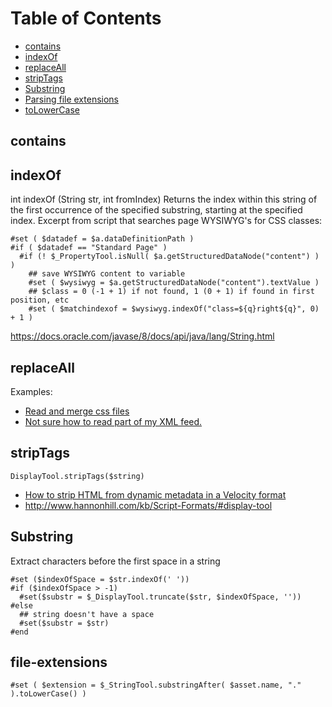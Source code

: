 # Table of Contents

- [contains](#contains)
- [indexOf](#indexof)
- [replaceAll](replaceall)
- [stripTags](striptags)
- [Substring](#substring)
- [Parsing file extensions](#file-extensions)
- [toLowerCase](#file-extensions)

## contains

## indexOf
int indexOf (String str, int fromIndex)
Returns the index within this string of the first occurrence of the specified substring, starting at the specified index.
Excerpt from script that searches page WYSIWYG's for CSS classes:
```
#set ( $datadef = $a.dataDefinitionPath )
#if ( $datadef == "Standard Page" )
  #if (! $_PropertyTool.isNull( $a.getStructuredDataNode("content") ) )
    ## save WYSIWYG content to variable
    #set ( $wysiwyg = $a.getStructuredDataNode("content").textValue )
    ## $class = 0 (-1 + 1) if not found, 1 (0 + 1) if found in first position, etc
    #set ( $matchindexof = $wysiwyg.indexOf("class=${q}right${q}", 0) + 1 )
```
https://docs.oracle.com/javase/8/docs/api/java/lang/String.html

## replaceAll
Examples:
- [Read and merge css files](http://help-archives.hannonhill.com/discussions/velocity-formats/13573-read-and-merge-css-files)
- [Not sure how to read part of my XML feed.](http://help-archives.hannonhill.com/discussions/velocity-formats/11937-not-sure-how-to-read-part-of-my-xml-feed)

## stripTags

```
DisplayTool.stripTags($string)
```
- [How to strip HTML from dynamic metadata in a Velocity format](http://help-archives.hannonhill.com/discussions/velocity-formats/47-how-to-strip-html-from-dynamic-metadata-in-a-velocity-format)
- http://www.hannonhill.com/kb/Script-Formats/#display-tool

## Substring
Extract characters before the first space in a string
```
#set ($indexOfSpace = $str.indexOf(' '))
#if ($indexOfSpace > -1)
  #set($substr = $_DisplayTool.truncate($str, $indexOfSpace, ''))
#else
  ## string doesn't have a space
  #set($substr = $str)
#end
```

## file-extensions
`#set ( $extension = $_StringTool.substringAfter( $asset.name, "." ).toLowerCase() )`
